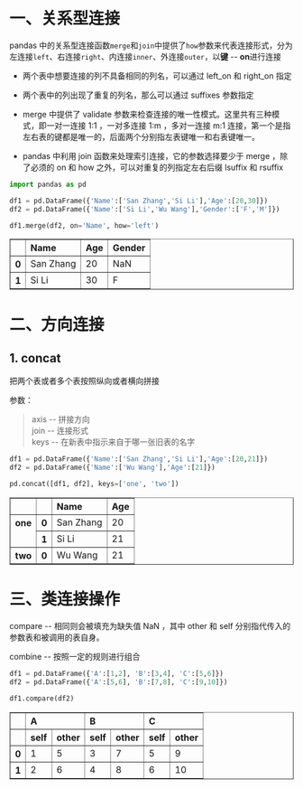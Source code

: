 # 一、关系型连接

 pandas 中的关系型连接函数` merge `和` join `中提供了` how `参数来代表连接形式，分为左连接` left `、右连接` right `、内连接` inner `、外连接` outer `，以**键** -- **on**进行连接  
 
* 两个表中想要连接的列不具备相同的列名，可以通过 left_on 和 right_on 指定  

* 两个表中的列出现了重复的列名，那么可以通过 suffixes 参数指定

* merge 中提供了 validate 参数来检查连接的唯一性模式。这里共有三种模式，即一对一连接 1:1 ，一对多连接 1:m ，多对一连接 m:1 连接，第一个是指左右表的键都是唯一的，后面两个分别指左表键唯一和右表键唯一。

* pandas 中利用 join 函数来处理索引连接，它的参数选择要少于 merge ，除了必须的 on 和 how 之外，可以对重复的列指定左右后缀 lsuffix 和 rsuffix


```python
import pandas as pd

df1 = pd.DataFrame({'Name':['San Zhang','Si Li'],'Age':[20,30]})
df2 = pd.DataFrame({'Name':['Si Li','Wu Wang'],'Gender':['F','M']})

df1.merge(df2, on='Name', how='left')
```




<div>
<style scoped>
    .dataframe tbody tr th:only-of-type {
        vertical-align: middle;
    }

    .dataframe tbody tr th {
        vertical-align: top;
    }

    .dataframe thead th {
        text-align: right;
    }
</style>
<table border="1" class="dataframe">
  <thead>
    <tr style="text-align: right;">
      <th></th>
      <th>Name</th>
      <th>Age</th>
      <th>Gender</th>
    </tr>
  </thead>
  <tbody>
    <tr>
      <th>0</th>
      <td>San Zhang</td>
      <td>20</td>
      <td>NaN</td>
    </tr>
    <tr>
      <th>1</th>
      <td>Si Li</td>
      <td>30</td>
      <td>F</td>
    </tr>
  </tbody>
</table>
</div>



# 二、方向连接

## 1. concat

把两个表或者多个表按照纵向或者横向拼接

参数：  
>axis -- 拼接方向  
join -- 连接形式  
keys -- 在新表中指示来自于哪一张旧表的名字



```python
df1 = pd.DataFrame({'Name':['San Zhang','Si Li'],'Age':[20,21]})
df2 = pd.DataFrame({'Name':['Wu Wang'],'Age':[21]})

pd.concat([df1, df2], keys=['one', 'two'])
```




<div>
<style scoped>
    .dataframe tbody tr th:only-of-type {
        vertical-align: middle;
    }

    .dataframe tbody tr th {
        vertical-align: top;
    }

    .dataframe thead th {
        text-align: right;
    }
</style>
<table border="1" class="dataframe">
  <thead>
    <tr style="text-align: right;">
      <th></th>
      <th></th>
      <th>Name</th>
      <th>Age</th>
    </tr>
  </thead>
  <tbody>
    <tr>
      <th rowspan="2" valign="top">one</th>
      <th>0</th>
      <td>San Zhang</td>
      <td>20</td>
    </tr>
    <tr>
      <th>1</th>
      <td>Si Li</td>
      <td>21</td>
    </tr>
    <tr>
      <th>two</th>
      <th>0</th>
      <td>Wu Wang</td>
      <td>21</td>
    </tr>
  </tbody>
</table>
</div>



# 三、类连接操作

compare -- 相同则会被填充为缺失值 NaN ，其中 other 和 self 分别指代传入的参数表和被调用的表自身。

combine -- 按照一定的规则进行组合


```python
df1 = pd.DataFrame({'A':[1,2], 'B':[3,4], 'C':[5,6]})
df2 = pd.DataFrame({'A':[5,6], 'B':[7,8], 'C':[9,10]})

df1.compare(df2)
```




<div>
<style scoped>
    .dataframe tbody tr th:only-of-type {
        vertical-align: middle;
    }

    .dataframe tbody tr th {
        vertical-align: top;
    }

    .dataframe thead tr th {
        text-align: left;
    }
</style>
<table border="1" class="dataframe">
  <thead>
    <tr>
      <th></th>
      <th colspan="2" halign="left">A</th>
      <th colspan="2" halign="left">B</th>
      <th colspan="2" halign="left">C</th>
    </tr>
    <tr>
      <th></th>
      <th>self</th>
      <th>other</th>
      <th>self</th>
      <th>other</th>
      <th>self</th>
      <th>other</th>
    </tr>
  </thead>
  <tbody>
    <tr>
      <th>0</th>
      <td>1</td>
      <td>5</td>
      <td>3</td>
      <td>7</td>
      <td>5</td>
      <td>9</td>
    </tr>
    <tr>
      <th>1</th>
      <td>2</td>
      <td>6</td>
      <td>4</td>
      <td>8</td>
      <td>6</td>
      <td>10</td>
    </tr>
  </tbody>
</table>
</div>


